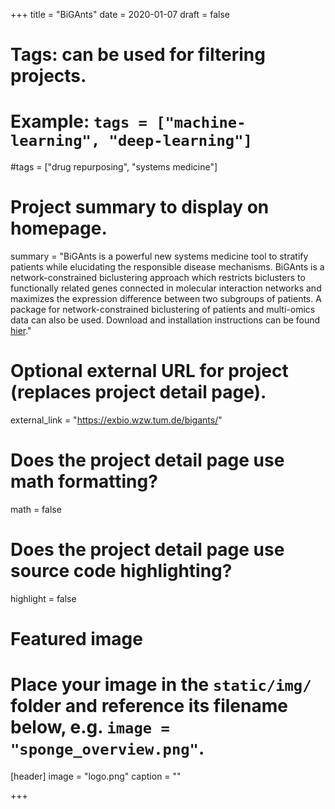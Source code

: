+++
title = "BiGAnts"
date = 2020-01-07
draft = false

# Tags: can be used for filtering projects.
# Example: `tags = ["machine-learning", "deep-learning"]`
#tags = ["drug repurposing", "systems medicine"]

# Project summary to display on homepage.
summary = "BiGAnts is a powerful new systems medicine tool to stratify patients while elucidating the responsible disease mechanisms. BiGAnts is a network-constrained biclustering approach which restricts biclusters to functionally related genes connected in molecular interaction networks and maximizes the expression difference between two subgroups of patients. A package for network-constrained biclustering of patients and multi-omics data can also be used. Download and installation instructions can be found [hier](https://pypi.org/project/bigants/)."

# Optional external URL for project (replaces project detail page).
external_link = "https://exbio.wzw.tum.de/bigants/"

# Does the project detail page use math formatting?
math = false

# Does the project detail page use source code highlighting?
highlight = false

# Featured image
# Place your image in the `static/img/` folder and reference its filename below, e.g. `image = "sponge_overview.png"`.
[header]
image = "logo.png"
caption = ""

+++


